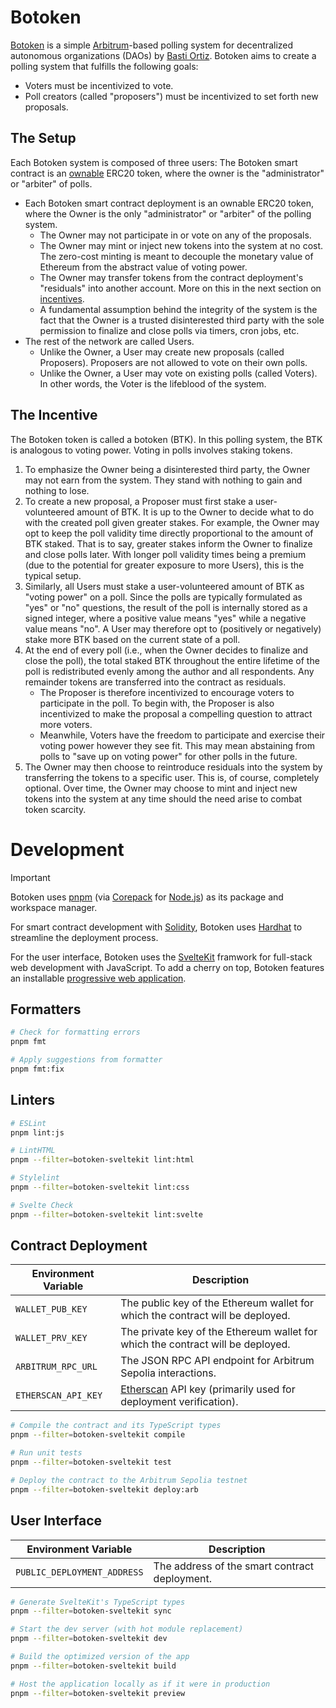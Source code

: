 # Botoken

[Botoken](https://botoken.pages.dev/) is a simple [Arbitrum]-based polling system for decentralized autonomous organizations (DAOs) by [Basti Ortiz](https://github.com/BastiDood). Botoken aims to create a polling system that fulfills the following goals:

[Arbitrum]: https://arbitrum.io/

-   Voters must be incentivized to vote.
-   Poll creators (called "proposers") must be incentivized to set forth new proposals.

## The Setup

Each Botoken system is composed of three users: The Botoken smart contract is an [ownable] ERC20 token, where the owner is the "administrator" or "arbiter" of polls.

-   Each Botoken smart contract deployment is an ownable ERC20 token, where the Owner is the only "administrator" or "arbiter" of the polling system.
    -   The Owner may not participate in or vote on any of the proposals.
    -   The Owner may mint or inject new tokens into the system at no cost. The zero-cost minting is meant to decouple the monetary value of Ethereum from the abstract value of voting power.
    -   The Owner may transfer tokens from the contract deployment's "residuals" into another account. More on this in the next section on [incentives](#the-incentive).
    -   A fundamental assumption behind the integrity of the system is the fact that the Owner is a trusted disinterested third party with the sole permission to finalize and close polls via timers, cron jobs, etc.
-   The rest of the network are called Users.
    -   Unlike the Owner, a User may create new proposals (called Proposers). Proposers are not allowed to vote on their own polls.
    -   Unlike the Owner, a User may vote on existing polls (called Voters). In other words, the Voter is the lifeblood of the system.

[ownable]: https://docs.openzeppelin.com/contracts/5.x/api/access#Ownable

## The Incentive

The Botoken token is called a botoken (BTK). In this polling system, the BTK is analogous to voting power. Voting in polls involves staking tokens.

1. To emphasize the Owner being a disinterested third party, the Owner may not earn from the system. They stand with nothing to gain and nothing to lose.
1. To create a new proposal, a Proposer must first stake a user-volunteered amount of BTK. It is up to the Owner to decide what to do with the created poll given greater stakes. For example, the Owner may opt to keep the poll validity time directly proportional to the amount of BTK staked. That is to say, greater stakes inform the Owner to finalize and close polls later. With longer poll validity times being a premium (due to the potential for greater exposure to more Users), this is the typical setup.
1. Similarly, all Users must stake a user-volunteered amount of BTK as "voting power" on a poll. Since the polls are typically formulated as "yes" or "no" questions, the result of the poll is internally stored as a signed integer, where a positive value means "yes" while a negative value means "no". A User may therefore opt to (positively or negatively) stake more BTK based on the current state of a poll.
1. At the end of every poll (i.e., when the Owner decides to finalize and close the poll), the total staked BTK throughout the entire lifetime of the poll is redistributed evenly among the author and all respondents. Any remainder tokens are transferred into the contract as residuals.
    - The Proposer is therefore incentivized to encourage voters to participate in the poll. To begin with, the Proposer is also incentivized to make the proposal a compelling question to attract more voters.
    - Meanwhile, Voters have the freedom to participate and exercise their voting power however they see fit. This may mean abstaining from polls to "save up on voting power" for other polls in the future.
1. The Owner may then choose to reintroduce residuals into the system by transferring the tokens to a specific user. This is, of course, completely optional.
   Over time, the Owner may choose to mint and inject new tokens into the system at any time should the need arise to combat token scarcity.

# Development

> [!IMPORTANT]
> Botoken uses [pnpm] (via [Corepack] for [Node.js]) as its package and workspace manager.

[Corepack]: https://github.com/nodejs/corepack
[Node.js]: https://nodejs.org/

For smart contract development with [Solidity], Botoken uses [Hardhat] to streamline the deployment process.

[Solidity]: https://soliditylang.org/
[Hardhat]: https://hardhat.org/

For the user interface, Botoken uses the [SvelteKit] framwork for full-stack web development with JavaScript. To add a cherry on top, Botoken features an installable [progressive web application][pwa].

[SvelteKit]: https://kit.svelte.dev/
[pwa]: https://web.dev/explore/progressive-web-apps
[pnpm]: https://pnpm.io/

## Formatters

```bash
# Check for formatting errors
pnpm fmt

# Apply suggestions from formatter
pnpm fmt:fix
```

## Linters

```bash
# ESLint
pnpm lint:js

# LintHTML
pnpm --filter=botoken-sveltekit lint:html

# Stylelint
pnpm --filter=botoken-sveltekit lint:css

# Svelte Check
pnpm --filter=botoken-sveltekit lint:svelte
```

## Contract Deployment

| **Environment Variable** | **Description**                                                                 |
| ------------------------ | ------------------------------------------------------------------------------- |
| `WALLET_PUB_KEY`         | The public key of the Ethereum wallet for which the contract will be deployed.  |
| `WALLET_PRV_KEY`         | The private key of the Ethereum wallet for which the contract will be deployed. |
| `ARBITRUM_RPC_URL`       | The JSON RPC API endpoint for Arbitrum Sepolia interactions.                    |
| `ETHERSCAN_API_KEY`      | [Etherscan] API key (primarily used for deployment verification).               |

[Etherscan]: https://etherscan.io/

```bash
# Compile the contract and its TypeScript types
pnpm --filter=botoken-sveltekit compile

# Run unit tests
pnpm --filter=botoken-sveltekit test

# Deploy the contract to the Arbitrum Sepolia testnet
pnpm --filter=botoken-sveltekit deploy:arb
```

## User Interface

| **Environment Variable**    | **Description**                               |
| --------------------------- | --------------------------------------------- |
| `PUBLIC_DEPLOYMENT_ADDRESS` | The address of the smart contract deployment. |

```bash
# Generate SvelteKit's TypeScript types
pnpm --filter=botoken-sveltekit sync

# Start the dev server (with hot module replacement)
pnpm --filter=botoken-sveltekit dev

# Build the optimized version of the app
pnpm --filter=botoken-sveltekit build

# Host the application locally as if it were in production
pnpm --filter=botoken-sveltekit preview
```
